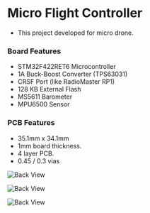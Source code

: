 # Micro Flight Controller

- This project developed for micro drone.

### Board Features

- STM32F422RET6 Microcontroller
- 1A Buck-Boost Converter (TPS63031)
- CRSF Port (like RadioMaster RP1)
- 128 KB External Flash
- MS5611 Barometer
- MPU6500 Sensor

### PCB Features

- 35.1mm x 34.1mm
- 1mm board thickness.
- 4 layer PCB.
- 0.45 / 0.3 vias

![Back View](https://github.com/turgayhopal/Micro-Flight-Controller/tree/main/Hardware/MicroFlightController-v2/Images/right.png)

![Back View](https://github.com/turgayhopal/Micro-Flight-Controller/tree/main/Hardware/MicroFlightController-v2/Images/front.png)

![Back View](https://github.com/turgayhopal/Micro-Flight-Controller/tree/main/Hardware/MicroFlightController-v2/Images/back.png)


